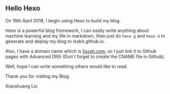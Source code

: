 ## Hello Hexo

On 16th April 2018, I begin using Hexo to build my blog.

Hexo is a powerful blog framework, I can easily write anything about machine learning and my life in markdown, then just do `hexo g` and `hexo d` to generate and deploy my blog to lxsbit.github.io.

Also, I have a domain name which is [liuxsh.com](http://liuxsh.com/), so I just link it to Github pages with Advanced DNS (Don't forget to create the CNAME file in Github).

Well, hope I can write something others would like to read.

Thank you for visiting my Blog.

Xiaoshuang Liu



